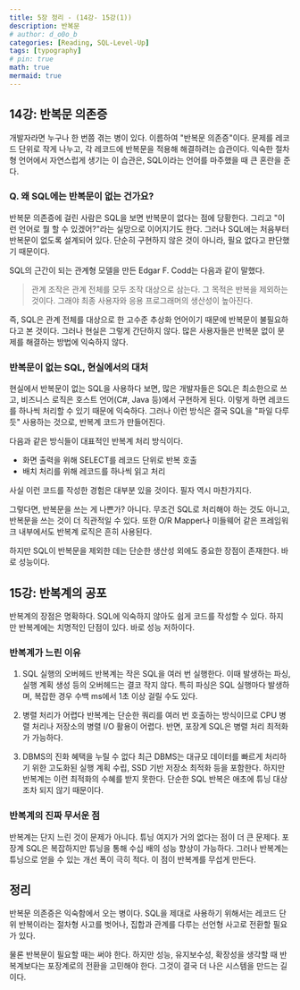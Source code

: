 ```yaml
---
title: 5장 정리 - (14강- 15강(1))
description: 반복문
# author: d_o0o_b
categories: [Reading, SQL-Level-Up]
tags: [typography]
# pin: true
math: true
mermaid: true
---
```


## 14강: 반복문 의존증

개발자라면 누구나 한 번쯤 겪는 병이 있다. 이름하여 "반복문 의존증"이다. 문제를 레코드 단위로 작게 나누고, 각 레코드에 반복문을 적용해 해결하려는 습관이다. 익숙한 절차형 언어에서 자연스럽게 생기는 이 습관은, SQL이라는 언어를 마주했을 때 큰 혼란을 준다.

### Q. 왜 SQL에는 반복문이 없는 건가요?
반복문 의존증에 걸린 사람은 SQL을 보면 반복문이 없다는 점에 당황한다. 그리고 "이런 언어로 뭘 할 수 있겠어?"라는 실망으로 이어지기도 한다. 그러나 SQL에는 처음부터 반복문이 없도록 설계되어 있다. 단순히 구현하지 않은 것이 아니라, 필요 없다고 판단했기 때문이다.

SQL의 근간이 되는 관계형 모델을 만든 Edgar F. Codd는 다음과 같이 말했다.

>관계 조작은 관계 전체를 모두 조작 대상으로 삼는다. 그 목적은 반복을 제외하는 것이다. 그래야 최종 사용자와 응용 프로그래머의 생산성이 높아진다.

즉, SQL은 관계 전체를 대상으로 한 고수준 추상화 언어이기 때문에 반복문이 불필요하다고 본 것이다. 그러나 현실은 그렇게 간단하지 않다. 많은 사용자들은 반복문 없이 문제를 해결하는 방법에 익숙하지 않다.

### 반복문이 없는 SQL, 현실에서의 대처

현실에서 반복문이 없는 SQL을 사용하다 보면, 많은 개발자들은 SQL은 최소한으로 쓰고, 비즈니스 로직은 호스트 언어(C#, Java 등)에서 구현하게 된다. 이렇게 하면 레코드를 하나씩 처리할 수 있기 때문에 익숙하다. 그러나 이런 방식은 결국 SQL을 "파일 다루듯" 사용하는 것으로, 반복계 코드가 만들어진다.

다음과 같은 방식들이 대표적인 반복계 처리 방식이다.
- 화면 출력을 위해 SELECT를 레코드 단위로 반복 호출
- 배치 처리를 위해 레코드를 하나씩 읽고 처리

사실 이런 코드를 작성한 경험은 대부분 있을 것이다. 필자 역시 마찬가지다.

그렇다면, 반복문을 쓰는 게 나쁜가? 아니다. 무조건 SQL로 처리해야 하는 것도 아니고, 반복문을 쓰는 것이 더 직관적일 수 있다. 또한 O/R Mapper나 미들웨어 같은 프레임워크 내부에서도 반복계 로직은 흔히 사용된다.

하지만 SQL이 반복문을 제외한 데는 단순한 생산성 외에도 중요한 장점이 존재한다. 바로 성능이다.



## 15강: 반복계의 공포
반복계의 장점은 명확하다. SQL에 익숙하지 않아도 쉽게 코드를 작성할 수 있다. 하지만 반복계에는 치명적인 단점이 있다. 바로 성능 저하이다.

### 반복계가 느린 이유
1. SQL 실행의 오버헤드
    반복계는 작은 SQL을 여러 번 실행한다. 이때 발생하는 파싱, 실행 계획 생성 등의 오버헤드는 결코 작지 않다. 특히 파싱은 SQL 실행마다 발생하며, 복잡한 경우 수백 ms에서 1초 이상 걸릴 수도 있다.

2. 병렬 처리가 어렵다
    반복계는 단순한 쿼리를 여러 번 호출하는 방식이므로 CPU 병렬 처리나 저장소의 병렬 I/O 활용이 어렵다. 반면, 포장계 SQL은 병렬 처리 최적화가 가능하다.

3. DBMS의 진화 혜택을 누릴 수 없다
    최근 DBMS는 대규모 데이터를 빠르게 처리하기 위한 고도화된 실행 계획 수립, SSD 기반 저장소 최적화 등을 포함한다. 하지만 반복계는 이런 최적화의 수혜를 받지 못한다. 단순한 SQL 반복은 애초에 튜닝 대상조차 되지 않기 때문이다.


### 반복계의 진짜 무서운 점
반복계는 단지 느린 것이 문제가 아니다. 튜닝 여지가 거의 없다는 점이 더 큰 문제다. 포장계 SQL은 복잡하지만 튜닝을 통해 수십 배의 성능 향상이 가능하다. 그러나 반복계는 튜닝으로 얻을 수 있는 개선 폭이 극히 적다. 이 점이 반복계를 무섭게 만든다.

## 정리
반복문 의존증은 익숙함에서 오는 병이다. SQL을 제대로 사용하기 위해서는 레코드 단위 반복이라는 절차형 사고를 벗어나, 집합과 관계를 다루는 선언형 사고로 전환할 필요가 있다.

물론 반복문이 필요할 때는 써야 한다. 하지만 성능, 유지보수성, 확장성을 생각할 때 반복계보다는 포장계로의 전환을 고민해야 한다. 그것이 결국 더 나은 시스템을 만드는 길이다.

